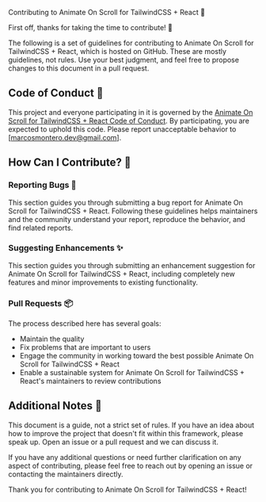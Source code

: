 Contributing to Animate On Scroll for TailwindCSS + React 🌟

First off, thanks for taking the time to contribute! 🎉

The following is a set of guidelines for contributing to Animate On Scroll for TailwindCSS + React, which is hosted on GitHub. These are mostly guidelines, not rules. Use your best judgment, and feel free to propose changes to this document in a pull request.

## Code of Conduct 📜

This project and everyone participating in it is governed by the [Animate On Scroll for TailwindCSS + React Code of Conduct](CODE_OF_CONDUCT.md). By participating, you are expected to uphold this code. Please report unacceptable behavior to \[marcosmontero.dev@gmail.com\].

## How Can I Contribute? 🤔

### Reporting Bugs 🐛

This section guides you through submitting a bug report for Animate On Scroll for TailwindCSS + React. Following these guidelines helps maintainers and the community understand your report, reproduce the behavior, and find related reports.

### Suggesting Enhancements ✨

This section guides you through submitting an enhancement suggestion for Animate On Scroll for TailwindCSS + React, including completely new features and minor improvements to existing functionality.

### Pull Requests 📦

The process described here has several goals:

- Maintain the quality
- Fix problems that are important to users
- Engage the community in working toward the best possible Animate On Scroll for TailwindCSS + React
- Enable a sustainable system for Animate On Scroll for TailwindCSS + React's maintainers to review contributions

## Additional Notes 📝

This document is a guide, not a strict set of rules. If you have an idea about how to improve the project that doesn't fit within this framework, please speak up. Open an issue or a pull request and we can discuss it.

If you have any additional questions or need further clarification on any aspect of contributing, please feel free to reach out by opening an issue or contacting the maintainers directly.

Thank you for contributing to Animate On Scroll for TailwindCSS + React!
